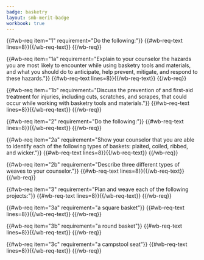 ```yaml
---
badge: basketry
layout: smb-merit-badge
workbook: true
---
```



{{#wb-req item="1" requirement="Do the following:"}}
{{#wb-req-text lines=8}}{{/wb-req-text}}
{{/wb-req}}

{{#wb-req item="1a" requirement="Explain to your counselor the hazards you are most likely to encounter while using basketry tools and materials, and what you should do to anticipate, help prevent, mitigate, and respond to these hazards."}}
{{#wb-req-text lines=8}}{{/wb-req-text}}
{{/wb-req}}

{{#wb-req item="1b" requirement="Discuss the prevention of and first-aid treatment for injuries, including cuts, scratches, and scrapes, that could occur while working with basketry tools and materials."}}
{{#wb-req-text lines=8}}{{/wb-req-text}}
{{/wb-req}}

{{#wb-req item="2" requirement="Do the following:"}}
{{#wb-req-text lines=8}}{{/wb-req-text}}
{{/wb-req}}

{{#wb-req item="2a" requirement="Show your counselor that you are able to identify each of the following types of baskets: plaited, coiled, ribbed, and wicker."}}
{{#wb-req-text lines=8}}{{/wb-req-text}}
{{/wb-req}}

{{#wb-req item="2b" requirement="Describe three different types of weaves to your counselor."}}
{{#wb-req-text lines=8}}{{/wb-req-text}}
{{/wb-req}}

{{#wb-req item="3" requirement="Plan and weave each of the following projects:"}}
{{#wb-req-text lines=8}}{{/wb-req-text}}
{{/wb-req}}

{{#wb-req item="3a" requirement="a square basket"}}
{{#wb-req-text lines=8}}{{/wb-req-text}}
{{/wb-req}}

{{#wb-req item="3b" requirement="a round basket"}}
{{#wb-req-text lines=8}}{{/wb-req-text}}
{{/wb-req}}

{{#wb-req item="3c" requirement="a campstool seat"}}
{{#wb-req-text lines=8}}{{/wb-req-text}}
{{/wb-req}}
